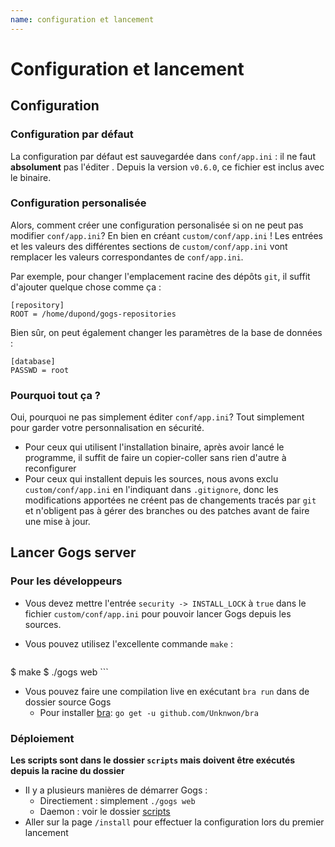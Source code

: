 ```yaml
---
name: configuration et lancement
---
```


# Configuration et lancement

## Configuration

### Configuration par défaut

La configuration par défaut est sauvegardée dans `conf/app.ini` : il ne faut **absolument** pas l'éditer . Depuis la version `v0.6.0`, ce fichier est inclus avec le binaire.

### Configuration personalisée

Alors, comment créer une configuration personalisée si on ne peut pas modifier `conf/app.ini`? En bien en créant `custom/conf/app.ini` ! Les entrées et les valeurs des différentes sections de `custom/conf/app.ini` vont remplacer les valeurs correspondantes de `conf/app.ini`.

Par exemple, pour changer l'emplacement racine des dépôts `git`, il suffit d'ajouter quelque chose comme ça :

```
[repository]
ROOT = /home/dupond/gogs-repositories
```

Bien sûr, on peut également changer les paramètres de la base de données :

```
[database]
PASSWD = root
```

### Pourquoi tout ça ?

Oui, pourquoi ne pas simplement éditer `conf/app.ini`? Tout simplement pour garder votre personnalisation en sécurité.

- Pour ceux qui utilisent l'installation binaire, après avoir lancé le programme, il suffit de faire un copier-coller sans rien d'autre à reconfigurer
- Pour ceux qui installent depuis les sources, nous avons exclu `custom/conf/app.ini` en l'indiquant dans `.gitignore`, donc les modifications apportées ne créent pas de changements tracés par `git` et n'obligent pas à gérer des branches ou des patches avant de faire une mise à jour.

## Lancer Gogs server

### Pour les développeurs

- Vous devez mettre l'entrée `security -> INSTALL_LOCK` à `true` dans le fichier `custom/conf/app.ini` pour pouvoir lancer Gogs depuis les sources.
- Vous pouvez utilisez l'excellente commande `make` :

	```sh
$ make
$ ./gogs web
	```
	
- Vous pouvez faire une compilation live en exécutant `bra run` dans de dossier source Gogs
	- Pour installer [bra](https://github.com/Unknwon/bra): `go get -u github.com/Unknwon/bra`

### Déploiement

**Les scripts sont dans le dossier `scripts` mais doivent être exécutés depuis la racine du dossier**

- Il y a plusieurs manières de démarrer Gogs :
	- Directiement : simplement `./gogs web`
	- Daemon : voir le dossier [scripts](https://github.com/gogits/gogs/tree/master/scripts)
- Aller sur la page `/install` pour effectuer la configuration lors du premier lancement
